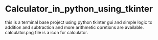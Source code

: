 # Calculator_in_python_using_tkinter
this is a terminal base project using python tkinter gui and simple logic to addition and subtraction and more arithmetic opretions are available. 
calculator.png file is a icon for calculator.
